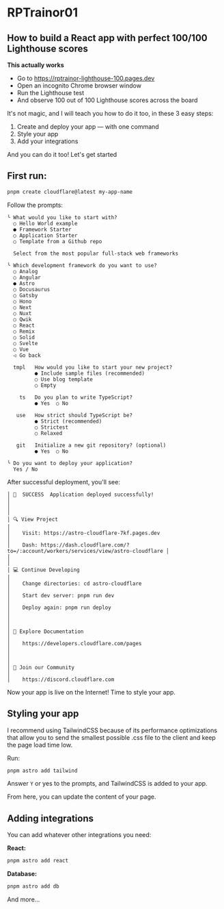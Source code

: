 # RPTrainor01

## How to build a React app with perfect 100/100 Lighthouse scores

**This actually works**

* Go to https://rptrainor-lighthouse-100.pages.dev 
* Open an incognito Chrome browser window
* Run the Lighthouse test
* And observe 100 out of 100 Lighthouse scores across the board

It's not magic, and I will teach you how to do it too, in these 3 easy steps:
1. Create and deploy your app — with one command
2. Style your app
3. Add your integrations

And you can do it too! Let's get started

## First run:

```bash
pnpm create cloudflare@latest my-app-name
```

Follow the prompts:

```
╰ What would you like to start with?
  ○ Hello World example
  ● Framework Starter
  ○ Application Starter
  ○ Template from a Github repo

  Select from the most popular full-stack web frameworks 

╰ Which development framework do you want to use?
  ○ Analog
  ○ Angular
  ● Astro
  ○ Docusaurus
  ○ Gatsby
  ○ Hono
  ○ Next
  ○ Nuxt
  ○ Qwik
  ○ React
  ○ Remix
  ○ Solid
  ○ Svelte
  ○ Vue
  ◁ Go back

  tmpl   How would you like to start your new project?
         ● Include sample files (recommended)
         ○ Use blog template
         ○ Empty

    ts   Do you plan to write TypeScript?
         ● Yes  ○ No

   use   How strict should TypeScript be?
         ● Strict (recommended)
         ○ Strictest
         ○ Relaxed

   git   Initialize a new git repository? (optional)
         ● Yes  ○ No

╰ Do you want to deploy your application?
  Yes / No
```

After successful deployment, you'll see:

```
│ 🎉  SUCCESS  Application deployed successfully!                                           │
│                                                                                           │
│ 🔍 View Project                                                                           │
│    Visit: https://astro-cloudflare-7kf.pages.dev                                          │
│    Dash: https://dash.cloudflare.com/?to=/:account/workers/services/view/astro-cloudflare │
│                                                                                           │
│ 💻 Continue Developing                                                                    │
│    Change directories: cd astro-cloudflare                                                │
│    Start dev server: pnpm run dev                                                         │
│    Deploy again: pnpm run deploy                                                          │
│                                                                                           │
│ 📖 Explore Documentation                                                                  │
│    https://developers.cloudflare.com/pages                                                │
│                                                                                           │
│ 💬 Join our Community                                                                     │
│    https://discord.cloudflare.com
```

Now your app is live on the Internet! Time to style your app.

## Styling your app

I recommend using TailwindCSS because of its performance optimizations that allow you to send the smallest possible .css file to the client and keep the page load time low.

Run:

```bash
pnpm astro add tailwind
```

Answer `Y` or yes to the prompts, and TailwindCSS is added to your app.

From here, you can update the content of your page.

## Adding integrations

You can add whatever other integrations you need:

**React:**
```bash
pnpm astro add react
```

**Database:**
```bash
pnpm astro add db
```

And more...